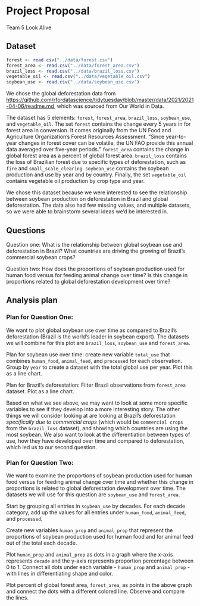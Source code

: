 Project Proposal
================
Team 5 Look Alive

## Dataset

``` r
forest <- read.csv("../data/forest.csv")
forest_area <- read.csv("../data/forest_area.csv")
brazil_loss <- read.csv("../data/brazil_loss.csv")
vegetable_oil <- read.csv("../data/vegetable_oil.csv")
soybean_use <- read.csv("../data/soybean_use.csv")
```

We chose the global deforestation data from
<https://github.com/rfordatascience/tidytuesday/blob/master/data/2021/2021-04-06/readme.md>,
which was sourced from Our World in Data.

The dataset has 5 elements: `forest`, `forest_area`, `brazil_loss`,
`soybean_use`, and `vegetable_oil`. The set `forest` contains the change
every 5 years in for forest area in conversion. It comes originally from
the UN Food and Agriculture Organization’s Forest Resources Assessment.
“Since year-to-year changes in forest cover can be volatile, the UN
FAO provide this annual data averaged over five-year periods.”
`forest_area` contains the change in global forest area as a percent of
global forest area. `brazil_loss` contains the loss of Brazilian forest
due to specific types of deforestation, such as `fire` and
`small_scale_clearing`. `soybean_use` contains the soybean production
and use by year and by country. Finally, the set `vegetable_oil`
contains vegetable oil production by crop type and year.

We chose this dataset because we were interested to see the relationship
between soybean production on deforestation in Brazil and global
deforestation. The data also had few missing values, and multiple
datasets, so we were able to brainstorm several ideas we’d be interested
in.

## Questions

Question one: What is the relationship between global soybean use and
deforestation in Brazil? What countries are driving the growing of
Brazil’s commercial soybean crops?

Question two: How does the proportions of soybean production used for
human food versus for feeding animal change over time? Is this change in
proportions related to global deforestation development over time?

## Analysis plan

### Plan for Question One:

We want to plot global soybean use over time as compared to Brazil’s
deforestation (Brazil is the world’s leader in soybean export). The
datasets we will combine for this plot are `brazil_loss`, `soybean_use`
and `forest_area`.

Plan for soybean use over time: create new variable `total_use` that
combines `human_food`, `animal_feed`, and `processed` for each
observation. Group by `year` to create a dataset with the total global
use per year. Plot this as a line chart.

Plan for Brazil’s deforestation: Filter Brazil observations from
`forest_area` dataset. Plot as a line chart.

Based on what we see above, we may want to look at some more specific
variables to see if they develop into a more interesting story. The
other things we will consider looking at are looking at Brazil’s
deforestation *specifically due to commercial crops* (which would be
`commercial crops` from the `brazil_loss` dataset), and showing which
countries are using the most soybean. We also want to look at the
differentiation between types of use, how they have developed over time
and compared to deforestation, which led us to our second question.

### Plan for Question Two:

We want to examine the proportions of soybean production used for human
food versus for feeding animal change over time and whether this change
in proportions is related to global deforestation development over time.
The datasets we will use for this question are `soybean_use` and
`forest_area`.

Start by grouping all entries in `soybean_use` by decades. For each
decade category, add up the values for all entries under `human_food`,
`animal_feed`, and `processed`.

Create new variables `human_prop` and `animal_prop` that represent the
proportions of soybean production used for human food and for animal
feed out of the total each decade.

Plot `human_prop` and `animal_prop` as dots in a graph where the x-axis
represents `decade` and the y-axis represents proportion percentage
between 0 to 1. Connect all dots under each variable - `human_prop` and
`animal_prop` - with lines in differentiating shape and color.

Plot percent of global forest area, `forest_area`, as points in the
above graph and connect the dots with a different colored line. Observe
and compare the lines.
